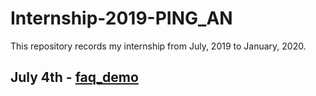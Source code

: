 # Internship-2019-PING_AN
This repository records my internship from July, 2019 to January, 2020.

## July 4th -  [faq_demo](https://github.com/smile901122/faq_demo)

